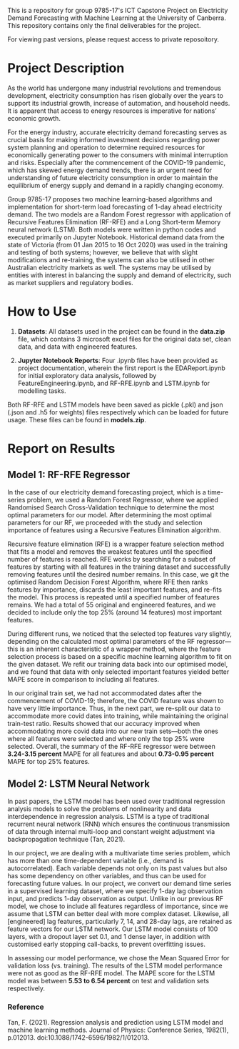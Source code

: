 This is a repository for group 9785-17's ICT Capstone Project on Electricity Demand Forecasting with Machine Learning at the University of Canberra. This repository contains only the final deliverables for the project. 

For viewing past versions, please request access to private reposoitory. 

# Project Description
As the world has undergone many industrial revolutions and tremendous development, electricity consumption has risen globally over the years to support its industrial growth, increase of automation, and household needs. It is apparent that access to energy resources is imperative for nations’ economic growth. 

For the energy industry, accurate electricity demand forecasting serves as crucial basis for making informed investment decisions regarding power system planning and operation to determine required resources for economically generating power to the consumers with minimal interruption and risks. Especially after the commencement of the COVID-19 pandemic, which has skewed energy demand trends, there is an urgent need for understanding of future electricity consumption in order to maintain the equilibrium of energy supply and demand in a rapidly changing economy.

Group 9785-17 proposes two machine learning-based algorithms and implementation for short-term load forecasting of 1-day ahead electricity demand. The two models are a Random Forest regressor with application of Recursive Features Elimination (RF-RFE) and a Long Short-term Memory neural network (LSTM). Both models were written in python codes and executed primarily on Jupyter Notebook. Historical demand data from the state of Victoria (from 01 Jan 2015 to 16 Oct 2020) was used in the training and testing of both systems; however, we believe that with slight modifications and re-training, the systems can also be utilised in other Australian electricity markets as well.  The systems may be utilised by entities with interest in balancing the supply and demand of electricity, such as market suppliers and regulatory bodies. 

# How to Use
1. **Datasets**:
All datasets used in the project can be found in the **data.zip** file, which contains 3 microsoft excel files for the original data set, clean data, and data with engineered features. 

2. **Jupyter Notebook Reports**:
Four .ipynb files have been provided as project documentation, wherein the first report is the EDAReport.ipynb for initial exploratory data analysis, followed by FeatureEngineering.ipynb, and RF-RFE.ipynb and LSTM.ipynb for modelling tasks. 

Both RF-RFE and LSTM models have been saved as pickle (.pkl) and json (.json and .h5 for weights) files respectively which can be loaded for future usage. These files can be found in **models.zip**. 

# Report on Results
## Model 1: RF-RFE Regressor
In the case of our electricity demand forecasting project, which is a time-series problem, we used a Random Forest Regressor, where we applied Randomised Search Cross-Validation technique to determine the most optimal parameters for our model. After determining the most optimal parameters for our RF, we proceeded with the study and selection importance of features using a Recursive Features Elimination algorithm. 

Recursive feature elimination (RFE) is a wrapper feature selection method that fits a model and removes the weakest features until the specified number of features is reached. RFE works by searching for a subset of features by starting with all features in the training dataset and successfully removing features until the desired number remains. In this case, we git the optimised Random Decision Forest Algorithm, where RFE then ranks features by importance, discards the least important features, and re-fits the model. This process is repeated until a specified number of features remains. We had a total of 55 original and engineered features, and we decided to include only the top 25% (around 14 features) most important features. 

During different runs, we noticed that the selected top features vary slightly, depending on the calculated most optimal parameters of the RF regressor—this is an inherent characteristic of a wrapper method, where the feature selection process is based on a specific machine learning algorithm to fit on the given dataset. 
We refit our training data back into our optimised model, and we found that data with only selected important features yielded better MAPE score in comparison to including all features. 

In our original train set, we had not accommodated dates after the commencement of COVID-19; therefore, the COVID feature was shown to have very little importance. Thus, in the next part, we re-split our data to accommodate more covid dates into training, while maintaining the original train-test ratio. Results showed that our accuracy improved when accommodating more covid data into our new train sets—both the ones where all features were selected and where only the top 25% were selected. 
Overall, the summary of the RF-RFE regressor were between **3.24-3.15 percent** MAPE for all features and about **0.73-0.95 percent** MAPE for top 25% features.

## Model 2: LSTM Neural Network 
In past papers, the LSTM model has been used over traditional regression analysis models to solve the problems of nonlinearity and data interdependence in regression analysis. LSTM is a type of traditional recurrent neural network (RNN) which ensures the continuous transmission of data through internal multi-loop and constant weight adjustment via backpropagation technique (Tan, 2021). 

In our project, we are dealing with a multivariate time series problem, which has more than one time-dependent variable (i.e., demand is autocorrelated). Each variable depends not only on its past values but also has some dependency on other variables, and thus can be used for forecasting future values. In our project, we convert our demand time series in a supervised learning dataset, where we specify 1-day lag observation input, and predicts 1-day observation as output. Unlike in our previous RF model, we chose to include all features regardless of importance, since we assume that LSTM can better deal with more complex dataset. Likewise, all [engineered] lag features, particularly 7, 14, and 28-day lags, are retained as feature vectors for our LSTM network. Our LSTM model consists of 100 layers, with a dropout layer set 0.1, and 1 dense layer, in addition with customised early stopping call-backs, to prevent overfitting issues. 

In assessing our model performance, we chose the Mean Squared Error for validation loss (vs. training). The results of the LSTM model performance were not as good as the RF-RFE model. The MAPE score for the LSTM model was between **5.53 to 6.54 percent** on test and validation sets respectively. 

### Reference
Tan, F. (2021). Regression analysis and prediction using LSTM model and machine learning methods. Journal of Physics: Conference Series, 1982(1), p.012013. doi:10.1088/1742-6596/1982/1/012013.
